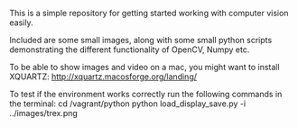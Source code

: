 This is a simple repository for getting started working with computer vision easily. 

Included are some small images, along with some small python scripts demonstrating the different functionality of OpenCV, Numpy etc.

To be able to show images and video on a mac, you might want to install XQUARTZ:
http://xquartz.macosforge.org/landing/

To test if the environment works correctly run the following commands in the terminal:
cd /vagrant/python
python load_display_save.py -i ../images/trex.png